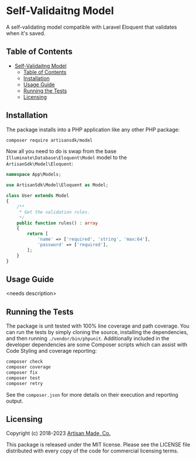 # Self-Validaitng Model

A self-validating model compatible with Laravel Eloquent that validates when it's saved.

## Table of Contents

- [Self-Validaitng Model](#self-validaitng-model)
  - [Table of Contents](#table-of-contents)
  - [Installation](#installation)
  - [Usage Guide](#usage-guide)
  - [Running the Tests](#running-the-tests)
  - [Licensing](#licensing)

## Installation

The package installs into a PHP application like any other PHP package:

```bash
composer require artisansdk/model
```

Now all you need to do is swap from the base `Illuminate\Database\Eloquent\Model` model
to the `ArtisanSdk\Model\Eloquent`:

```php
namespace App\Models;

use ArtisanSdk\Model\Eloquent as Model;

class User extends Model
{
    /**
     * Get the validation rules.
     */
    public function rules() : array
    {
        return [
            'name' => ['required', 'string', 'max:64'],
            'password' => ['required'],
        ];
    }
}
```

## Usage Guide

\<needs description>

## Running the Tests

The package is unit tested with 100% line coverage and path coverage. You can
run the tests by simply cloning the source, installing the dependencies, and then
running `./vendor/bin/phpunit`. Additionally included in the developer dependencies
are some Composer scripts which can assist with Code Styling and coverage reporting:

```bash
composer check
composer coverage
composer fix
composer test
composer retry
```

See the `composer.json` for more details on their execution and reporting output.

## Licensing

Copyright (c) 2018-2023 [Artisan Made, Co.](http://artisanmade.io)

This package is released under the MIT license. Please see the LICENSE file
distributed with every copy of the code for commercial licensing terms.
